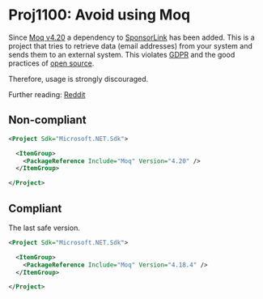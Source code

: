 ﻿---
parent: Other
ancestor: MSBuild
---

# Proj1100: Avoid using Moq
Since [Moq v4.20](https://www.nuget.org/packages/Moq/4.20) a dependency to 
[SponsorLink](https://www.nuget.org/packages/Devlooped.SponsorLink/1.0.0) has
been added. This is a project that tries to retrieve data (email addresses)
from your system and sends them to an external system. This violates
[GDPR](https://en.wikipedia.org/wiki/General_Data_Protection_Regulation) and
the good practices of [open source](https://en.wikipedia.org/wiki/Open_source).

Therefore, usage is strongly discouraged.

Further reading: [Reddit](https://www.reddit.com/r/dotnet/comments/15ljdcc/does_moq_in_its_latest_version_extract_and_send/)

## Non-compliant
``` xml
<Project Sdk="Microsoft.NET.Sdk">

  <ItemGroup>
    <PackageReference Include="Moq" Version="4.20" />
  </ItemGroup>

</Project>
```

## Compliant
The last safe version.
``` xml
<Project Sdk="Microsoft.NET.Sdk">

  <ItemGroup>
    <PackageReference Include="Moq" Version="4.18.4" />
  </ItemGroup>

</Project>
```